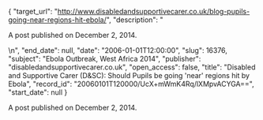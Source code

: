 {
  "target_url": "http://www.disabledandsupportivecarer.co.uk/blog-pupils-going-near-regions-hit-ebola/", 
  "description": "<p>A post published on December 2, 2014.</p>\n", 
  "end_date": null, 
  "date": "2006-01-01T12:00:00", 
  "slug": 16376, 
  "subject": "Ebola Outbreak, West Africa 2014", 
  "publisher": "disabledandsupportivecarer.co.uk", 
  "open_access": false, 
  "title": "Disabled and Supportive Carer (D&SC): Should Pupils be going 'near' regions hit by Ebola", 
  "record_id": "20060101T120000/UcX+mWmK4Rq/lXMpvACYGA==", 
  "start_date": null
}

<p>A post published on December 2, 2014.</p>
